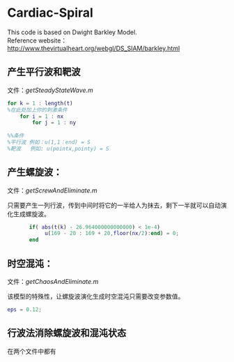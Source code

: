 # Cardiac-Spiral

This  code is based on Dwight Barkley Model. \
Reference website：
http://www.thevirtualheart.org/webgl/DS_SIAM/barkley.html

## 产生平行波和靶波

文件：*getSteadyStateWave.m*

```matlab
for k = 1 : length(t)
%在此处加上你的刺激条件
	for i = 1 : nx
        for j = 1 : ny
        
%%条件
%平行波 例如：u(1,1：end) = S
%靶波   例如: u(pointx,pointy) = S
```


## 产生螺旋波：

文件：*getScrewAndEliminate.m*

只需要产生一列行波，传到中间时将它的一半给人为抹去，剩下一半就可以自动演化生成螺旋波。

```matlab
       if( abs(t(k) - 26.964000000000000) < 1e-4)
            u(169 - 20 : 169 + 20,floor(nx/2):end) = 0;
       end
```



## 时空混沌：

文件：*getChaosAndEliminate.m*

该模型的特殊性，让螺旋波演化生成时空混沌只需要改变参数值。

```matlab
eps = 0.12;
```


## 行波法消除螺旋波和混沌状态

在两个文件中都有
